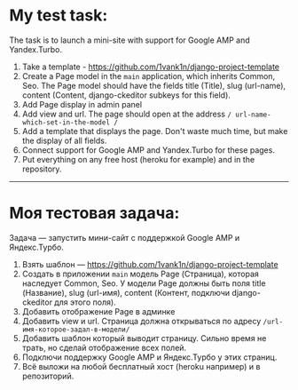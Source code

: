 # My test task:

The task is to launch a mini-site with support for Google AMP and Yandex.Turbo.
1. Take a template - https://github.com/1vank1n/django-project-template
2. Create a Page model in the `main` application, which inherits Common, Seo. The Page model should have the fields title (Title), slug (url-name), content (Content, django-ckeditor subkeys for this field).
3. Add Page display in admin panel
4. Add view and url. The page should open at the address `/ url-name-which-set-in-the-model /`
5. Add a template that displays the page. Don't waste much time, but make the display of all fields.
6. Connect support for Google AMP and Yandex.Turbo for these pages.
7. Put everything on any free host (heroku for example) and in the repository.
____

# Моя тестовая задача:

Задача — запустить мини-сайт с поддержкой Google AMP и Яндекс.Турбо.
1. Взять шаблон — https://github.com/1vank1n/django-project-template
2. Создать в приложении `main` модель Page (Страница), которая наследует Common, Seo. У модели Page должны быть поля title (Название), slug (url-имя), content (Контент, подключи django-ckeditor для этого поля).
3. Добавить отображение Page в админке
4. Добавить view и url. Страница должна открываться по адресу `/url-имя-которое-задал-в-модели/`
5. Добавить шаблон который выводит страницу. Сильно время не трать, но сделай отображение всех полей.
6. Подключи поддержку Google AMP  и Яндекс.Турбо у этих страниц.
7. Всё выложи на любой бесплатный хост (heroku например) и в репозиторий.
